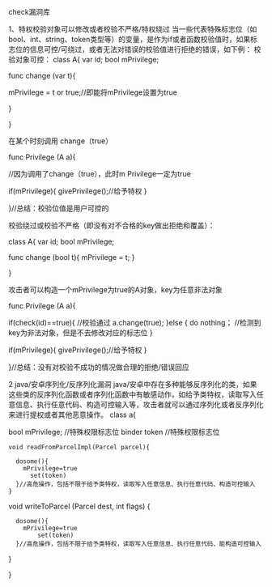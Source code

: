 check漏洞库
 
1、特权校验对象可以修改或者校验不严格/特权绕过
	当一些代表特殊标志位（如bool、int、string、token类型等）的变量，是作为if或者函数校验值时，如果标志位的信息可控/可绕过，或者无法对错误的校验值进行拒绝的错误，如下例：
校验对象可控：
class A{
  var id; 
  bool mPrivilege; 
  
  func change (var t){
    
  mPrivilege = t or true;//即能将mPrivilege设置为true
    
  }
  
}

在某个时刻调用 change（true）

func Privilege (A a){
	
  //因为调用了change（true），此时m Privilege一定为true
  
  if(mPrivilege){
    givePrivilege();//给予特权
    }
  
}//总结：校验位值是用户可控的


校验绕过或校验不严格（即没有对不合格的key做出拒绝和覆盖）：

class A{
  var id; 
  bool mPrivilege; 
  
  func change (bool t){
  mPrivilege = t;
  }
  
}

攻击者可以构造一个mPrivilege为true的A对象，key为任意非法对象

func Privilege (A a){

  if(check(id)==true){ //校验通过
    a.change(true); 
    }else	{
     do nothing； //检测到key为非法对象，但是不去修改对应的标志位
  }
  
  if(mPrivilege){
    givePrivilege();//给予特权
    }
  
}//总结：没有对校验不成功的情况做合理的拒绝/错误回应
  

 
2 java/安卓序列化/反序列化漏洞
	java/安卓中存在多种能够反序列化的类，如果这些类的反序列化函数或者序列化函数中有敏感动作，如给予类特权，读取写入任意信息、执行任意代码、构造可控输入等，攻击者就可以通过序列化或者反序列化来进行提权或者其他恶意操作。
class a{
  
   bool mPrivilege; //特殊权限标志位
   binder token //特殊权限标志位
  
    void readFromParcelImpl(Parcel parcel){
    
      dosome(){
        mPrivilege=true
          set(token)
      }//高危操作，包括不限于给予类特权，读取写入任意信息、执行任意代码、构造可控输入
    }
  
  void  writeToParcel (Parcel dest, int flags) {
    
      dosome(){
        mPrivilege=true
            set(token)
      }//高危操作，包括不限于给予类特权，读取写入任意信息、执行任意代码、能构造可控输入
  }
  
  }
